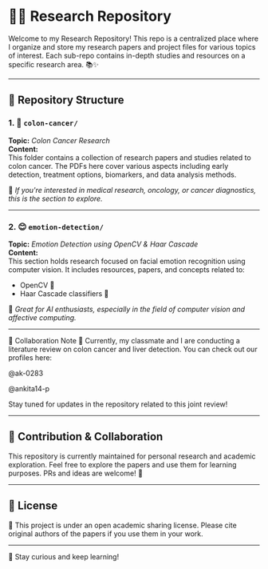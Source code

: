 # 🧠📁 Research Repository

Welcome to my Research Repository! This repo is a centralized place where I organize and store my research papers and project files for various topics of interest. Each sub-repo contains in-depth studies and resources on a specific research area. 📚✨

---

## 📂 Repository Structure

### 1. 🧬 `colon-cancer/`

**Topic:** *Colon Cancer Research*  
**Content:**  
This folder contains a collection of research papers and studies related to colon cancer. The PDFs here cover various aspects including early detection, treatment options, biomarkers, and data analysis methods.

📌 *If you're interested in medical research, oncology, or cancer diagnostics, this is the section to explore.*

---

### 2. 😊 `emotion-detection/`

**Topic:** *Emotion Detection using OpenCV & Haar Cascade*  
**Content:**  
This section holds research focused on facial emotion recognition using computer vision. It includes resources, papers, and concepts related to:

- OpenCV 🎥  
- Haar Cascade classifiers 🧠  
<!-- - Real-time emotion recognition 🕵️‍♂️ -> This will implement in future.  -->

📌 *Great for AI enthusiasts, especially in the field of computer vision and affective computing.*

---

👥 Collaboration Note
🔬 Currently, my classmate and I are conducting a literature review on colon cancer and liver detection.
You can check out our profiles here:

@ak-0283

@ankita14-p

Stay tuned for updates in the repository related to this joint review!

---

## 📑 Contribution & Collaboration

This repository is currently maintained for personal research and academic exploration. Feel free to explore the papers and use them for learning purposes. PRs and ideas are welcome! 🚀

---

## 📝 License

📄 This project is under an open academic sharing license. Please cite original authors of the papers if you use them in your work.

---

🔗 Stay curious and keep learning!
